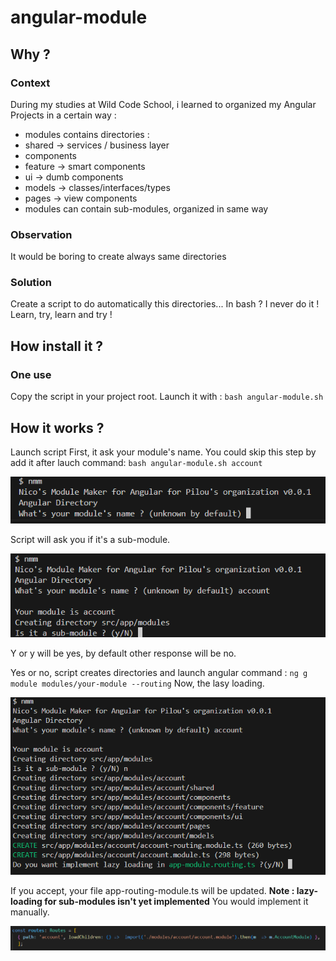 # angular-module
## Why ?
### Context
During my studies at Wild Code School, i learned to organized my Angular Projects in a certain way :
* modules contains directories :
 * shared -> services / business layer
 * components 
  * feature -> smart components
  * ui -> dumb components
 * models -> classes/interfaces/types
 * pages -> view components
* modules can contain sub-modules, organized in same way

### Observation
It would be boring to create always same directories

### Solution
Create a script to do automatically this directories...
In bash ?
I never do it !
Learn, try, learn and try !

## How install it ?
### One use
Copy the script in your project root.
Launch it with :
`
bash angular-module.sh
`

## How it works ?
Launch script
First, it ask your module's name.
You could skip this step by add it after lauch command: `bash angular-module.sh account`

![capture of first question](help/images/img1.png)

Script will ask you if it's a sub-module.

![capture of second question](help/images/img2.png)

Y or y will be yes, by default other response will be no.

Yes or no, script creates directories and launch angular command :
`
ng g module modules/your-module --routing
`
Now, the lasy loading.

![capture of third question](help/images/img3.png)

If you accept, your file app-routing-module.ts will be updated. 
**Note : lazy-loading for sub-modules isn't yet implemented** You would implement it manually.

![capture of routes updated](help/images/routes-updated.png)


